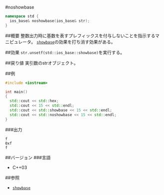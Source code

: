 #noshowbase
```cpp
namespace std {
  ios_base& noshowbase(ios_base& str);
}
```

##概要
整数出力時に基数を表すプレフィックスを付与しないことを指示するマニピュレータ。
[`showbase`](./showbase.md)の効果を打ち消す効果がある。

##効果
`str.unsetf(std::ios_base::showbase)`を実行する。

##戻り値
実引数のstrオブジェクト。

##例
```cpp
#include <iostream>

int main()
{
  std::cout << std::hex;
  std::cout << 15 << std::endl;
  std::cout << std::showbase << 15 << std::endl;
  std::cout << std::noshowbase << 15 << std::endl;
}
```

###出力
```
f
0xf
f
```

##バージョン
###言語
- C++03

##参照
- [`showbase`](./showbase.md)
